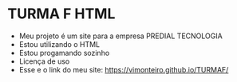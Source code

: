 # TURMA F HTML
- Meu projeto é um site para a empresa PREDIAL TECNOLOGIA
- Estou utilizando o HTML
- Estou progamando sozinho 
- Licença de uso
- Esse e o link do meu site: https://vimonteiro.github.io/TURMAF/       
